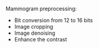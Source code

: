 Mammogram preprocessing:

- Bit conversion from 12 to 16 bits
- Image cropping
- Image denoising
- Enhance the contrast
